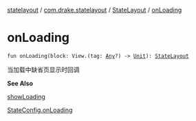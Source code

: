 [statelayout](../../index.md) / [com.drake.statelayout](../index.md) / [StateLayout](index.md) / [onLoading](./on-loading.md)

# onLoading

`fun onLoading(block: View.(tag: `[`Any`](https://kotlinlang.org/api/latest/jvm/stdlib/kotlin/-any/index.html)`?) -> `[`Unit`](https://kotlinlang.org/api/latest/jvm/stdlib/kotlin/-unit/index.html)`): `[`StateLayout`](index.md)

当加载中缺省页显示时回调

**See Also**

[showLoading](show-loading.md)

[StateConfig.onLoading](../-state-config/on-loading.md)

